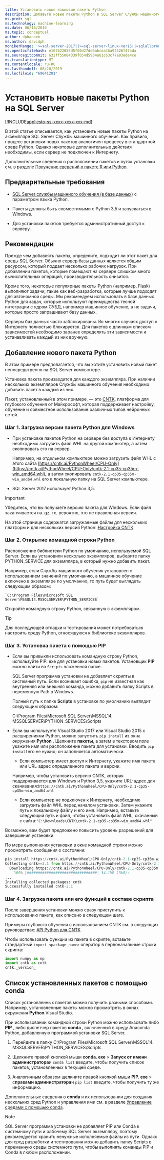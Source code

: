 ```yaml
---
title: Установить новые языковые пакеты Python
description: Добавьте новые пакеты Python в SQL Server Службы машинного обучения (в базе данных) и Machine Learning Server (автономные).
ms.prod: sql
ms.technology: machine-learning
ms.date: 06/16/2019
ms.topic: conceptual
author: dphansen
ms.author: davidph
monikerRange: '>=sql-server-2017||>=sql-server-linux-ver15||=sqlallproducts-allversions'
ms.openlocfilehash: e107622655d5f00d27de6abcea46a92526f47ada
ms.sourcegitcommit: 632ff55084339f054d5934a81c63c77a93ede4ce
ms.translationtype: MT
ms.contentlocale: ru-RU
ms.lasthandoff: 08/20/2019
ms.locfileid: "69641201"
---
```

# <a name="install-new-python-packages-on-sql-server"></a>Установить новые пакеты Python на SQL Server
[!INCLUDE[appliesto-ss-xxxx-xxxx-xxx-md](../../includes/appliesto-ss-xxxx-xxxx-xxx-md.md)]

В этой статье описывается, как установить новые пакеты Python на экземпляре SQL Server Службы машинного обучения. Как правило, процесс установки новых пакетов аналогичен процессу в стандартной среде Python. Однако некоторые дополнительные действия необходимы, если сервер не подключен к Интернету.

Дополнительные сведения о расположении пакетов и путях установки см. в разделе [Получение сведений о пакете R или Python](../package-management/installed-package-information.md).

## <a name="prerequisites"></a>Предварительные требования

+ [SQL Server службы машинного обучения (в базе данных)](../install/sql-machine-learning-services-windows-install.md) с параметром языка Python. 

+ Пакеты должны быть совместимыми с Python 3,5 и запускаться в Windows. 

+ Для установки пакетов требуется административный доступ к серверу.

## <a name="considerations"></a>Рекомендации

Прежде чем добавлять пакеты, определите, подходит ли этот пакет для среды SQL Server. Обычно сервер базы данных является общим ресурсом, который поддает несколько рабочих нагрузок. При добавлении пакетов, которые помещают на сервере слишком много вычислительных операций, производительность снизится. 

Кроме того, некоторые популярные пакеты Python (например, Flask) выполняют задачи, такие как веб-разработка, которые лучше подходят для автономной среды. Мы рекомендуем использовать в базе данных Python для задач, которые используют преимущества тесной интеграции с ядром СУБД, например машинное обучение, а не задачи, которые просто запрашивают базу данных.

Серверы баз данных часто заблокированы. Во многих случаях доступ к Интернету полностью блокируется. Для пакетов с длинным списком зависимостей необходимо заранее определять эти зависимости и устанавливать каждый из них вручную.

## <a name="add-a-new-python-package"></a>Добавление нового пакета Python

В этом примере предполагается, что вы хотите установить новый пакет непосредственно на SQL Server компьютере.

Установка пакета производится для каждого экземпляра. При наличии нескольких экземпляров Службы машинного обучения необходимо добавить пакет в каждый из них.

Пакет, установленный в этом примере, — это [CNTK](https://docs.microsoft.com/cognitive-toolkit/), платформа для глубокого обучения от Майкрософт, которая поддерживает настройку, обучение и совместное использование различных типов нейронных сетей.

### <a name="step-1-download-the-windows-version-of-the-python-package"></a>Шаг 1. Загрузка версии пакета Python для Windows

+ При установке пакетов Python на сервере без доступа к Интернету необходимо загрузить файл WHL на другой компьютер, а затем скопировать его на сервер.

    Например, на отдельном компьютере можно загрузить файл WHL с этого сайта [https://cntk.ai/PythonWheel/CPU-Only](https://cntk.ai/PythonWheel/CPU-Only/cntk-2.1-cp35-cp35m-win_amd64.whl), а затем скопировать `cntk-2.1-cp35-cp35m-win_amd64.whl` его в локальную папку на SQL Server компьютере.

+ SQL Server 2017 использует Python 3,5. 

> [!IMPORTANT]
> Убедитесь, что вы получаете версию пакета для Windows. Если файл заканчивается на. gz, то, вероятно, это не правильная версия.

На этой странице содержатся загружаемые файлы для нескольких платформ и для нескольких версий Python: [Настройка CNTK](https://docs.microsoft.com/cognitive-toolkit/Setup-CNTK-on-your-machine)

### <a name="step-2-open-a-python-command-prompt"></a>Шаг 2. Открытие командной строки Python

Расположение библиотеки Python по умолчанию, используемой SQL Server. Если вы установили несколько экземпляров, выберите папку PYTHON_SERVICE для экземпляра, в который нужно добавить пакет.

Например, если Службы машинного обучения установлен с использованием значений по умолчанию, а машинное обучение включено в экземпляре по умолчанию, то путь будет выглядеть следующим образом:

    `C:\Program Files\Microsoft SQL Server\MSSQL14.MSSQLSERVER\PYTHON_SERVICES`

Откройте командную строку Python, связанную с экземпляром.

> [!TIP]
> Для последующей отладки и тестирования может потребоваться настроить среду Python, относящуюся к библиотеке экземпляров.

### <a name="step-3-install-the-package-using-pip"></a>Шаг 3. Установка пакета с помощью PIP

+ Если вы привыкли использовать командную строку Python, используйте PIP. exe для установки новых пакетов. Установщик **PIP** можно найти во `Scripts` вложенной папке. 

  SQL Server программа установки не добавляет скрипты в системный путь. Если возникает ошибка, `pip` не известная как внутренняя или внешняя команда, можно добавить папку Scripts в переменную Path в Windows.

  Полный путь к папке **Scripts** в установке по умолчанию выглядит следующим образом:

    C:\Program Files\Microsoft SQL Server\MSSQL14. MSSQLSERVER\PYTHON_SERVICES\Scripts

+ Если вы используете Visual Studio 2017 или Visual Studio 2015 с расширениями Python, можно запустить `pip install` из окна окружения **Python** . Щелкните **пакеты**, а затем в текстовом поле укажите имя или расположение пакета для установки. Вводить `pip install`его не нужно; он заполняется автоматически. 

    - Если компьютер имеет доступ к Интернету, укажите имя пакета или URL-адрес определенного пакета и версии. 
    
    Например, чтобы установить версию CNTK, которая поддерживается для Windows и Python 3,5, укажите URL-адрес для скачивания:`https://cntk.ai/PythonWheel/CPU-Only/cntk-2.1-cp35-cp35m-win_amd64.whl`

    - Если компьютер не подключен к Интернету, необходимо загрузить файл WHL перед началом установки. Затем укажите путь к локальному файлу и его имя. Например, вставьте следующий путь и файл, чтобы установить файл WHL, скачанный с сайта:`"C:\Downloads\CNTK\cntk-2.1-cp35-cp35m-win_amd64.whl"`

Возможно, вам будет предложено повысить уровень разрешений для завершения установки.

По мере выполнения установки в окне командной строки можно просмотреть сообщения о состоянии:

```python
pip install https://cntk.ai/PythonWheel/CPU-Only/cntk-2.1-cp35-cp35m-win_amd64.whl
Collecting cntk==2.1 from https://cntk.ai/PythonWheel/CPU-Only/cntk-2.1-cp35-cp35m-win_amd64.whl
  Downloading https://cntk.ai/PythonWheel/CPU-Only/cntk-2.1-cp35-cp35m-win_amd64.whl (34.1MB)
    100% |################################| 34.1MB 13kB/s
...
Installing collected packages: cntk
Successfully installed cntk-2.1
```


### <a name="step-4-load-the-package-or-its-functions-as-part-of-your-script"></a>Шаг 4. Загрузка пакета или его функций в составе скрипта

После завершения установки можно сразу приступить к использованию пакета, как описано в следующем шаге.

Примеры глубокого обучения с использованием CNTK см. в следующих руководствах: [API Python для CNTK](https://cntk.ai/pythondocs/tutorials.html)

Чтобы использовать функции из пакета в скрипте, вставьте стандартный `import <package_name>` оператор в первоначальные строки скрипта:

```python
import numpy as np
import cntk as cntk
cntk._version_
```

## <a name="list-installed-packages-using-conda"></a>Список установленных пакетов с помощью conda

Список установленных пакетов можно получить разными способами. Например, установленные пакеты можно просмотреть в окнах окружения **Python** Visual Studio.

При использовании командной строки Python можно использовать либо **PIP** , либо диспетчер пакетов **conda** , включенный в среду Anaconda Python, добавленную программой установки SQL Server.

1. Перейдите в папку C:\Program Files\Microsoft SQL Server\MSSQL14. MSSQLSERVER\PYTHON_SERVICES\Scripts

1. Щелкните правой кнопкой мыши **conda. exe** > **Запуск от имени администратора**и `conda list` введите, чтобы получить список пакетов, установленных в текущей среде.

1. Аналогичным образом щелкните правой кнопкой мыши **PIP. exe** > с**правами администратора**и `pip list` введите, чтобы получить ту же информацию. 

Дополнительные сведения о **conda** и их использовании для создания нескольких сред Python и управления ими см. в разделе [Управление средами с помощью conda](https://conda.io/docs/user-guide/tasks/manage-environments.html).

> [!Note]
> SQL Server программа установки не добавляет PIP или Conda к системному пути и рабочему SQL Server экземпляру, поэтому рекомендуется хранить ненужные исполняемые файлы из пути. Однако для сред разработки и тестирования можно добавить папку Scripts в переменную среды системного пути, чтобы выполнять команды PIP и Conda в любом расположении.
